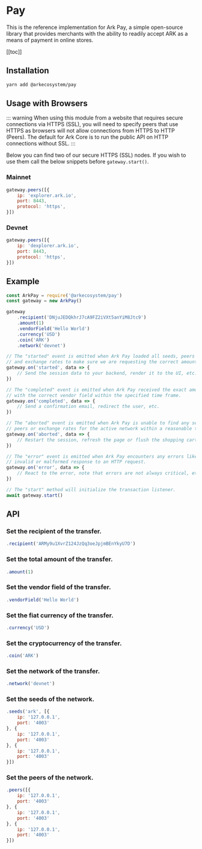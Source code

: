 # Pay

This is the reference implementation for Ark Pay, a simple open-source library that provides merchants with the ability to readily accept ARK as a means of payment in online stores.

[[toc]]

## Installation

```bash
yarn add @arkecosystem/pay
```

## Usage with Browsers

::: warning
When using this module from a website that requires secure connections via HTTPS (SSL), you will need to specify peers that use HTTPS as browsers will not allow connections from HTTPS to HTTP (Peers). The default for Ark Core is to run the public API on HTTP connections without SSL.
:::

Below you can find two of our secure HTTPS (SSL) nodes. If you wish to use them call the below snippets before `gateway.start()`.

### Mainnet

```js
gateway.peers([{
    ip: 'explorer.ark.io',
    port: 8443,
    protocol: 'https',
}])
```

### Devnet

```js
gateway.peers([{
    ip: 'dexplorer.ark.io',
    port: 8443,
    protocol: 'https',
}])
```

## Example

```js
const ArkPay = require('@arkecosystem/pay')
const gateway = new ArkPay()

gateway
    .recipient('DNjuJEDQkhrJ7cA9FZ2iVXt5anYiM8Jtc9')
    .amount(1)
    .vendorField('Hello World')
    .currency('USD')
    .coin('ARK')
    .network('devnet')

// The "started" event is emitted when Ark Pay loaded all seeds, peers
// and exchange rates to make sure we are requesting the correct amount.
gateway.on('started', data => {
    // Send the session data to your backend, render it to the UI, etc.
})

// The "completed" event is emitted when Ark Pay received the exact amount
// with the correct vendor field within the specified time frame.
gateway.on('completed', data => {
    // Send a confirmation email, redirect the user, etc.
})

// The "aborted" event is emitted when Ark Pay is unable to find any seeds,
// peers or exchange rates for the active network within a reasonable time frame.
gateway.on('aborted', data => {
    // Restart the session, refresh the page or flush the shopping cart, etc.
})

// The "error" event is emitted when Ark Pay encounters any errors like an
// invalid or malformed response to an HTTP request.
gateway.on('error', data => {
    // React to the error, note that errors are not always critical, etc.
})

// The "start" method will initialize the transaction listener.
await gateway.start()
```

## API

### Set the recipient of the transfer.

```js
.recipient('ARMy9u1XvrZ124JzQq3oeJpjmBEnYkyU7D')
```

### Set the total amount of the transfer.

```js
.amount(1)
```

### Set the vendor field of the transfer.

```js
.vendorField('Hello World')
```

### Set the fiat currency of the transfer.

```js
.currency('USD')
```

### Set the cryptocurrency of the transfer.

```js
.coin('ARK')
```

### Set the network of the transfer.

```js
.network('devnet')
```

### Set the seeds of the network.

```js
.seeds('ark', [{
    ip: '127.0.0.1',
    port: '4003'
}, {
    ip: '127.0.0.1',
    port: '4003'
}, {
    ip: '127.0.0.1',
    port: '4003'
}])
```

### Set the peers of the network.

```js
.peers([{
    ip: '127.0.0.1',
    port: '4003'
}, {
    ip: '127.0.0.1',
    port: '4003'
}, {
    ip: '127.0.0.1',
    port: '4003'
}])
```
